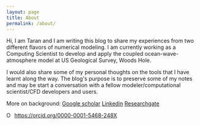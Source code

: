 ```yaml
---
layout: page
title: About
permalink: /about/
---
```



Hi, I am Taran and I am writing this blog to share my experiences from two different flavors of numerical modeling. I am currently working as a Computing Scientist to develop and apply the coupled ocean-wave-atmosphere model at US Geological Survey, Woods Hole. 

I would also share some of my personal thoughts on the tools that I have learnt along the way. The blog's purpose is to preserve some of my notes and may be start a conversation with a fellow modeler/computational scientist/CFD developers and users.

More on background:
[Google scholar](https://scholar.google.com/citations?user=4t-6LfUAAAAJ&hl=en)
[Linkedin]()
[Researchgate](https://www.researchgate.net/profile/Tarandeep-Kalra-2)
<div itemscope itemtype="https://schema.org/Person"><a itemprop="sameAs" content="https://orcid.org/0000-0001-5468-248X" href="https://orcid.org/0000-0001-5468-248X" target="orcid.widget" rel="me noopener noreferrer" style="vertical-align:top;"><img src="https://orcid.org/sites/default/files/images/orcid_16x16.png" style="width:1em;margin-right:.5em;" alt="ORCID iD icon">https://orcid.org/0000-0001-5468-248X</a></div>



